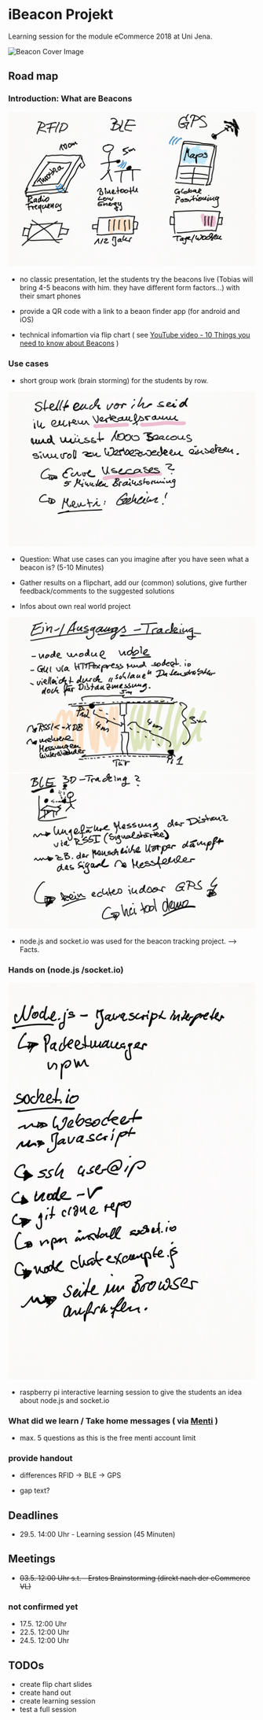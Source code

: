 ﻿# iBeacon Projekt
Learning session for the module eCommerce 2018 at Uni Jena.

![Beacon Cover Image](https://1.bp.blogspot.com/-Hh-jLfDXFIc/VaSZggZrThI/AAAAAAAAA8g/oKxBD1bGM68/s1600/overall-graphic-070915.jpg)

## Road map

### Introduction: What are Beacons

![Intro](1_Einstieg.png)

* no classic presentation, let the students try the beacons live (Tobias will bring 4-5 beacons with him. they have different form factors...) with their smart phones

* provide a QR code with a link to a beaon finder app (for android and iOS)

* technical infomartion via flip chart ( see [YouTube video - 10 Things you need to know about Beacons](https://www.youtube.com/watch?v=L44m7otNI7o) )

### Use cases

* short group work (brain storming) for the students by row. 

![Brainstorming](2_Brainstorming_Use_Cases.png)

* Question: What use cases can you imagine after you have seen what a beacon is? (5-10 Minutes)

* Gather results on a flipchart, add our (common) solutions, give further feedback/comments to the suggested solutions

* Infos about own real world project

![Beacon-Tracking](3_Real-World-Projekt.png)
![Beacon-Tracking](4_Outcome-Projekt.png)

* node.js and socket.io was used for the beacon tracking project. --> Facts.

### Hands on (node.js /socket.io)

![Beacon-Tracking-Outcome](5_Handson_Node.png)

* raspberry pi interactive learning session to give the students an idea about node.js and socket.io

### What did we learn / Take home messages ( via [Menti](https://www.menti.com/) )

* max. 5 questions as this is the free menti account limit

### provide handout

* differences RFID -> BLE -> GPS

* gap text?

## Deadlines
* 29.5. 14:00 Uhr - Learning session (45 Minuten)

## Meetings
* ~~03.5. 12:00 Uhr s.t. - Erstes Brainstorming (direkt nach der eCommerce VL)~~

### not confirmed yet
* 17.5. 12:00 Uhr
* 22.5. 12:00 Uhr
* 24.5. 12:00 Uhr

## TODOs
* create flip chart slides
* create hand out
* create learning session
* test a full session
